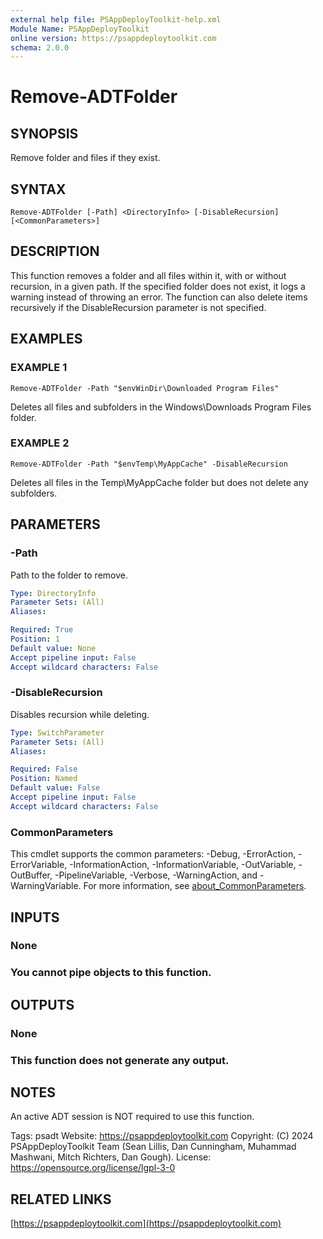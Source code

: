 ```yaml
---
external help file: PSAppDeployToolkit-help.xml
Module Name: PSAppDeployToolkit
online version: https://psappdeploytoolkit.com
schema: 2.0.0
---
```


# Remove-ADTFolder

## SYNOPSIS
Remove folder and files if they exist.

## SYNTAX

```
Remove-ADTFolder [-Path] <DirectoryInfo> [-DisableRecursion] [<CommonParameters>]
```

## DESCRIPTION
This function removes a folder and all files within it, with or without recursion, in a given path.
If the specified folder does not exist, it logs a warning instead of throwing an error.
The function can also delete items recursively if the DisableRecursion parameter is not specified.

## EXAMPLES

### EXAMPLE 1
```
Remove-ADTFolder -Path "$envWinDir\Downloaded Program Files"
```

Deletes all files and subfolders in the Windows\Downloads Program Files folder.

### EXAMPLE 2
```
Remove-ADTFolder -Path "$envTemp\MyAppCache" -DisableRecursion
```

Deletes all files in the Temp\MyAppCache folder but does not delete any subfolders.

## PARAMETERS

### -Path
Path to the folder to remove.

```yaml
Type: DirectoryInfo
Parameter Sets: (All)
Aliases:

Required: True
Position: 1
Default value: None
Accept pipeline input: False
Accept wildcard characters: False
```

### -DisableRecursion
Disables recursion while deleting.

```yaml
Type: SwitchParameter
Parameter Sets: (All)
Aliases:

Required: False
Position: Named
Default value: False
Accept pipeline input: False
Accept wildcard characters: False
```

### CommonParameters
This cmdlet supports the common parameters: -Debug, -ErrorAction, -ErrorVariable, -InformationAction, -InformationVariable, -OutVariable, -OutBuffer, -PipelineVariable, -Verbose, -WarningAction, and -WarningVariable. For more information, see [about_CommonParameters](http://go.microsoft.com/fwlink/?LinkID=113216).

## INPUTS

### None
### You cannot pipe objects to this function.
## OUTPUTS

### None
### This function does not generate any output.
## NOTES
An active ADT session is NOT required to use this function.

Tags: psadt
Website: https://psappdeploytoolkit.com
Copyright: (C) 2024 PSAppDeployToolkit Team (Sean Lillis, Dan Cunningham, Muhammad Mashwani, Mitch Richters, Dan Gough).
License: https://opensource.org/license/lgpl-3-0

## RELATED LINKS

[https://psappdeploytoolkit.com](https://psappdeploytoolkit.com)
